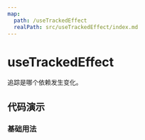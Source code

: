 ```yaml
---
map:
  path: /useTrackedEffect
  realPath: src/useTrackedEffect/index.md
---
```


# useTrackedEffect

追踪是哪个依赖发生变化。

## 代码演示

### 基础用法

<demo src="./demo/demo.vue"
  language="vue"
  title="基本用法"
  desc="">
</demo>
